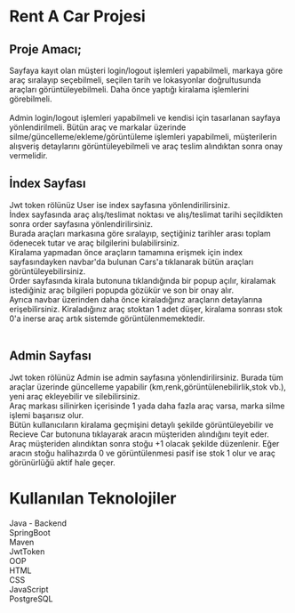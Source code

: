 # Rent A Car Projesi
## Proje Amacı; </br>
Sayfaya kayıt olan müşteri login/logout işlemleri yapabilmeli, markaya göre araç sıralayıp seçebilmeli, seçilen tarih ve lokasyonlar doğrultusunda araçları görüntüleyebilmeli. Daha önce yaptığı kiralama işlemlerini görebilmeli.</br></br>
Admin login/logout işlemleri yapabilmeli ve kendisi için tasarlanan sayfaya yönlendirilmeli. Bütün araç ve markalar üzerinde silme/güncelleme/ekleme/görüntüleme işlemleri yapabilmeli, müşterilerin alışveriş detaylarını
görüntüleyebilmeli ve araç teslim alındıktan sonra onay vermelidir. </br>

## İndex Sayfası </br>
Jwt token rölünüz User ise index sayfasına yönlendirilirsiniz.</br>
İndex sayfasında araç alış/teslimat noktası ve alış/teslimat tarihi seçildikten sonra order sayfasına yönlendirilirsiniz.</br>
Burada araçları markasına göre sıralayıp, seçtiğiniz tarihler arası toplam ödenecek tutar ve araç bilgilerini bulabilirsiniz.</br>
Kiralama yapmadan önce araçların tamamına erişmek için index sayfasındayken navbar'da bulunan Cars'a tıklanarak bütün araçları görüntüleyebilirsiniz. </br>
Order sayfasında kirala butonuna tıklandığında bir popup açılır, kiralamak istediğiniz araç bilgileri popupda gözükür ve son bir onay alır. </br>
Ayrıca navbar üzerinden daha önce kiraladığınız araçların detaylarına erişebilirsiniz.
Kiraladığınız araç stoktan 1 adet düşer, kiralama sonrası stok 0'a inerse araç artık sistemde görüntülenmemektedir. </br></br>

## Admin Sayfası</br>
Jwt token rölünüz Admin ise admin sayfasına yönlendirilirsiniz. Burada tüm araçlar üzerinde güncelleme yapabilir (km,renk,görüntülenebilirlik,stok vb.), yeni araç ekleyebilir ve silebilirsiniz. </br>
Araç markası silinirken içerisinde 1 yada daha fazla araç varsa, marka silme işlemi başarısız olur. </br>
Bütün kullanıcıların kiralama geçmişini detaylı şekilde görüntüleyebilir ve Recieve Car butonuna tıklayarak aracın müşteriden alındığını teyit eder. </br>
Araç müşteriden alındıktan sonra stoğu +1 olacak şekilde düzenlenir. Eğer aracın stoğu halihazırda 0 ve görüntülenmesi pasif ise stok 1 olur ve araç görünürlüğü aktif hale geçer.

# Kullanılan Teknolojiler
Java - Backend </br>
SpringBoot </br>
Maven </br>
JwtToken </br>
OOP </br>
HTML </br>
CSS </br>
JavaScript </br>
PostgreSQL </br>
